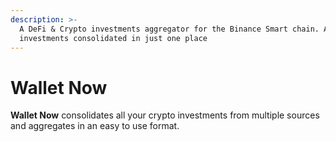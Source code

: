 ```yaml
---
description: >-
  A DeFi & Crypto investments aggregator for the Binance Smart chain. All your
  investments consolidated in just one place
---
```


# Wallet Now

**Wallet Now** consolidates all your crypto investments from multiple sources and aggregates in an easy to use format.

